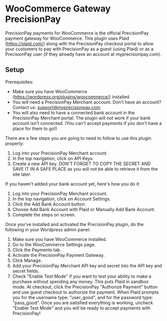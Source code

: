 # WooCommerce Gateway PrecisionPay

PrecisionPay payments for WooCommerce is the official PrecisionPay payment gateway for WooCommerce. This plugin uses Plaid (https://plaid.com/) along with the PrecisionPay checkout portal to allow your customers to pay with PrecisionPay as a guest (using Plaid) or as a PrecisionPay user (if they already have an account at myprecisionpay.com).

## Setup

Prerequisites:

- Make sure you have WooCommerce (https://wordpress.org/plugins/woocommerce/) installed.
- You will need a PrecisionPay Merchant account. Don't have an account? Contact us: support@myprecisionpay.com
- You will also need to have a connected bank account in the PrecisionPay Merchant portal. The plugin will not work if your bank account isn't connected. (You can't accept payments if you don't have a place for them to go!)

There are a few steps you are going to need to follow to use this plugin properly:

1. Log into your PrecisionPay Merchant account.
1. In the top navigation, click on API Keys.
1. Create a new API key. DON'T FORGET TO COPY THE SECRET AND SAVE IT IN A SAFE PLACE as you will not be able to retrieve it from the site later.

If you haven't added your bank account yet, here's how you do it:

1. Log into your PrecisionPay Merchant account.
1. In the top navigation, click on Account Settings.
1. Click the Add Bank Account button.
1. Choose Add Bank Account with Plaid or Manually Add Bank Account.
1. Complete the steps on screen.

Once you've installed and activated the PrecisionPay plugin, do the following in your Wordpress admin panel:

1. Make sure you have WooCommerce installed.
1. Go to the WooCommerce Settings page.
1. Click the Payments tab.
1. Activate the PrecisionPay Payment Gateway.
1. Click Manage.
1. Add your PrecisionPay Merchant API key and secret into the API key and secret fields.
1. Check "Enable Test Mode" if you want to test your ability to make a purchase without spending any money. This puts Plaid in sandbox mode. At checkout, click the PrecisionPay "Authorize Payment" button and use guest checkout to authorize the payment. When Plaid prompts you for the username type: "user_good", and for the password type: "pass_good". Once you are satisfied everything is working, uncheck "Enable Test Mode" and you will be ready to accept payments with PrecisionPay!
